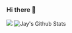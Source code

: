 ### Hi there 👋
![](https://komarev.com/ghpvc/?username=jay-sonawane)
![Jay's Github Stats](https://github-readme-stats.vercel.app/api?username=jay-sonawane&include_all_commits=true&count_private=true&show_icons=true&theme=dark)
